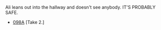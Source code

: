 Ali leans out into the hallway and doesn't see anybody. IT'S PROBABLY SAFE.

* [098A](098A--Take02--.md) [Take 2.]
